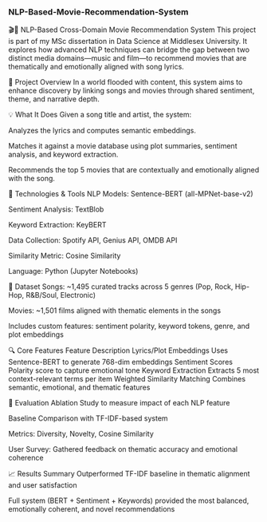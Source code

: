 ### NLP-Based-Movie-Recommendation-System

🎬🎵 NLP-Based Cross-Domain Movie Recommendation System
This project is part of my MSc dissertation in Data Science at Middlesex University. It explores how advanced NLP techniques can bridge the gap between two distinct media domains—music and film—to recommend movies that are thematically and emotionally aligned with song lyrics.

📌 Project Overview
In a world flooded with content, this system aims to enhance discovery by linking songs and movies through shared sentiment, theme, and narrative depth.

💡 What It Does
Given a song title and artist, the system:

Analyzes the lyrics and computes semantic embeddings.

Matches it against a movie database using plot summaries, sentiment analysis, and keyword extraction.

Recommends the top 5 movies that are contextually and emotionally aligned with the song.

🧠 Technologies & Tools
NLP Models: Sentence-BERT (all-MPNet-base-v2)

Sentiment Analysis: TextBlob

Keyword Extraction: KeyBERT

Data Collection: Spotify API, Genius API, OMDB API

Similarity Metric: Cosine Similarity

Language: Python (Jupyter Notebooks)

📂 Dataset
Songs: ~1,495 curated tracks across 5 genres (Pop, Rock, Hip-Hop, R&B/Soul, Electronic)

Movies: ~1,501 films aligned with thematic elements in the songs

Includes custom features: sentiment polarity, keyword tokens, genre, and plot embeddings

🔍 Core Features
Feature	Description
Lyrics/Plot Embeddings	Uses Sentence-BERT to generate 768-dim embeddings
Sentiment Scores	Polarity score to capture emotional tone
Keyword Extraction	Extracts 5 most context-relevant terms per item
Weighted Similarity Matching	Combines semantic, emotional, and thematic features

🔬 Evaluation
Ablation Study to measure impact of each NLP feature

Baseline Comparison with TF-IDF-based system

Metrics: Diversity, Novelty, Cosine Similarity

User Survey: Gathered feedback on thematic accuracy and emotional coherence

📈 Results Summary
Outperformed TF-IDF baseline in thematic alignment and user satisfaction

Full system (BERT + Sentiment + Keywords) provided the most balanced, emotionally coherent, and novel recommendations
